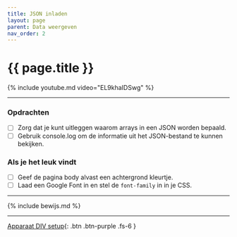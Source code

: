 ```yaml
---
title: JSON inladen
layout: page
parent: Data weergeven
nav_order: 2
---
```


# {{ page.title }}

{% include youtube.md video="EL9khaIDSwg" %}

---

### Opdrachten
- [ ] Zorg dat je kunt uitleggen waarom arrays in een JSON worden bepaald.
- [ ] Gebruik console.log om de informatie uit het JSON-bestand te kunnen bekijken.

### Als je het leuk vindt
- [ ] Geef de pagina body alvast een achtergrond kleurtje.
- [ ] Laad een Google Font in en stel de `font-family` in in je CSS.

---

{% include bewijs.md %}

---

[Apparaat DIV setup](3-apparaat-div){: .btn .btn-purple .fs-6 }
